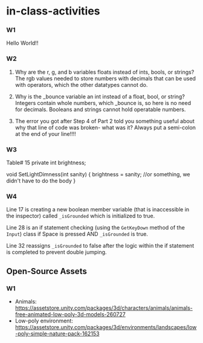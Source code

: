 # in-class-activities
### W1
Hello World!!

### W2
1. Why are the r, g, and b variables floats instead of ints, bools, or strings?
    The rgb values needed to store numbers with decimals that can be used with operators,
    which the other datatypes cannot do.
    
2. Why is the _bounce variable an int instead of a float, bool, or string?
    Integers contain whole numbers, which _bounce is, so here is no need for decimals.
    Booleans and strings cannot hold operatable numbers.

3. The error you got after Step 4 of Part 2 told you something useful about why that line of code was broken- what was it?
    Always put a semi-colon at the end of your line!!!!


### W3
Table# 15
private int brightness;

void SetLightDimness(int sanity)
{
    brightness = sanity; //or something, we didn't have to do the body
}

### W4
Line 17 is creating a new boolean member variable (that is inaccessible in the inspector) called `_isGrounded` which is initialized to true.

Line 28 is an if statement checking (using the `GetKeyDown` method of the `Input`) class if Space is pressed AND `_isGrounded` is true.

Line 32 reassigns `_isGrounded` to false after the logic within the if statement is completed to prevent double jumping. 


## Open-Source Assets
### W1
- Animals: https://assetstore.unity.com/packages/3d/characters/animals/animals-free-animated-low-poly-3d-models-260727 
- Low-poly environment: https://assetstore.unity.com/packages/3d/environments/landscapes/low-poly-simple-nature-pack-162153 
